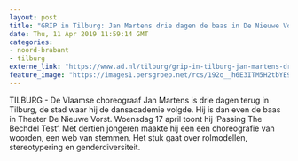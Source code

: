 ```yaml
---
layout: post
title: "GRIP in Tilburg: Jan Martens drie dagen de baas in De Nieuwe Vorst"
date: Thu, 11 Apr 2019 11:59:14 GMT
categories: 
- noord-brabant 
- tilburg 
externe_link: "https://www.ad.nl/tilburg/grip-in-tilburg-jan-martens-drie-dagen-de-baas-in-de-nieuwe-vorst~afdcf388/"
feature_image: "https://images1.persgroep.net/rcs/192o__h6E3ITM5H2tbYE9NvmnYQ/diocontent/145306337/_fitwidth/400/?appId=21791a8992982cd8da851550a453bd7f&quality=0.7"
---
```


TILBURG - De Vlaamse choreograaf Jan Martens is drie dagen terug in Tilburg, de stad waar hij de dansacademie volgde. Hij is dan even de baas in Theater De Nieuwe Vorst. Woensdag 17 april toont hij ‘Passing The Bechdel Test‘.  Met dertien jongeren maakte hij een een choreografie van woorden, een web van stemmen.  Het stuk gaat over rolmodellen, stereotypering en genderdiversiteit.
